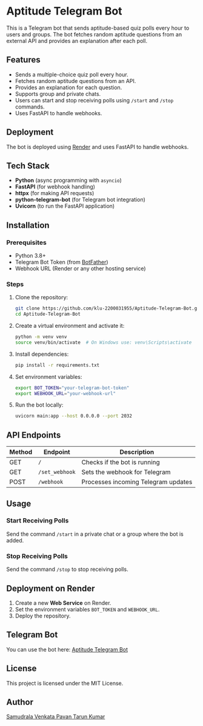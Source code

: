 # Aptitude Telegram Bot

This is a Telegram bot that sends aptitude-based quiz polls every hour to users and groups. The bot fetches random aptitude questions from an external API and provides an explanation after each poll.

## Features
- Sends a multiple-choice quiz poll every hour.
- Fetches random aptitude questions from an API.
- Provides an explanation for each question.
- Supports group and private chats.
- Users can start and stop receiving polls using `/start` and `/stop` commands.
- Uses FastAPI to handle webhooks.

## Deployment
The bot is deployed using [Render](https://render.com/) and uses FastAPI to handle webhooks.

## Tech Stack
- **Python** (async programming with `asyncio`)
- **FastAPI** (for webhook handling)
- **httpx** (for making API requests)
- **python-telegram-bot** (for Telegram bot integration)
- **Uvicorn** (to run the FastAPI application)

## Installation

### Prerequisites
- Python 3.8+
- Telegram Bot Token (from [BotFather](https://t.me/BotFather))
- Webhook URL (Render or any other hosting service)

### Steps
1. Clone the repository:
   ```sh
   git clone https://github.com/klu-2200031955/Aptitude-Telegram-Bot.git
   cd Aptitude-Telegram-Bot
   ```
2. Create a virtual environment and activate it:
   ```sh
   python -m venv venv
   source venv/bin/activate  # On Windows use: venv\Scripts\activate
   ```
3. Install dependencies:
   ```sh
   pip install -r requirements.txt
   ```
4. Set environment variables:
   ```sh
   export BOT_TOKEN="your-telegram-bot-token"
   export WEBHOOK_URL="your-webhook-url"
   ```
5. Run the bot locally:
   ```sh
   uvicorn main:app --host 0.0.0.0 --port 2032
   ```

## API Endpoints
| Method | Endpoint       | Description                        |
|--------|--------------|------------------------------------|
| GET    | `/`          | Checks if the bot is running      |
| GET    | `/set_webhook` | Sets the webhook for Telegram     |
| POST   | `/webhook`   | Processes incoming Telegram updates |

## Usage
### Start Receiving Polls
Send the command `/start` in a private chat or a group where the bot is added.

### Stop Receiving Polls
Send the command `/stop` to stop receiving polls.

## Deployment on Render
1. Create a new **Web Service** on Render.
2. Set the environment variables `BOT_TOKEN` and `WEBHOOK_URL`.
3. Deploy the repository.

## Telegram Bot
You can use the bot here: [Aptitude Telegram Bot](https://t.me/Aptitude_Questions_Bot)

## License
This project is licensed under the MIT License.

## Author
[Samudrala Venkata Pavan Tarun Kumar](https://github.com/klu-2200031955)

